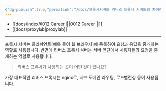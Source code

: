 ```yaml
---
{"dg-publish":true,"permalink":"/docs/프록시서버와 리버스 프록시 서버와의 차이점/","title":"프록시서버와 리버스 프록시 서버와의 차이점"}
---
```


- [[docs/index/0012 Career 💼\|0012 Career 💼]]
- [[docs/proxylab\|proxylab]]
---
프록시 서버는 클라이언트(예를 들어 웹 브라우저)에 등록하여 요청과 응답을 중개하는 역할로 사용됩니다. 반면에 리버스 프록시 서버는 서버 앞단에서 사용자들의 요청을 중개하는 역할로 사용됩니다.

> 리버스 프록시가 사용되는 곳이 어떤 것이 있나요?

가장 대표적인 리버스 프록시는 nginx로, 서브 도메인 라우팅, 로드밸런싱 등이 사용됩니다. 
